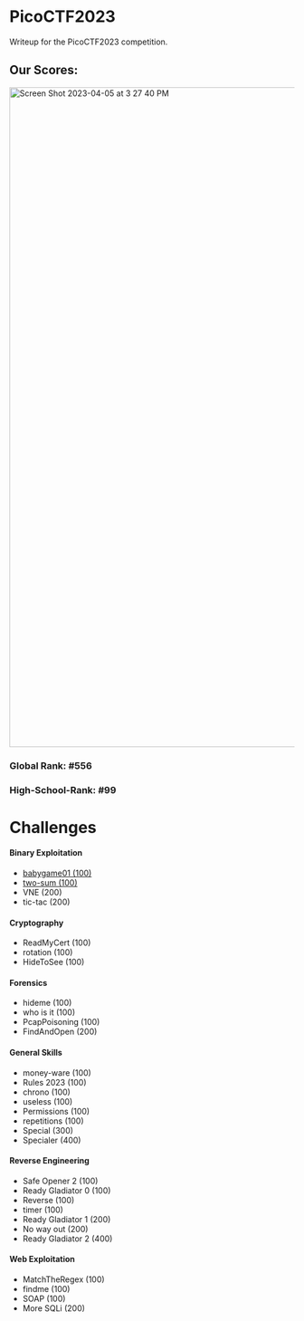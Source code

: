 # PicoCTF2023
Writeup for the PicoCTF2023 competition.

<h2>Our Scores:</h2>
<img width="1166" alt="Screen Shot 2023-04-05 at 3 27 40 PM" src="https://user-images.githubusercontent.com/88282354/230203011-e43a8ed3-70d3-43b9-8318-42d37803ba58.png">

<h3>Global Rank: #556</h3>

<h3>High-School-Rank: #99 </h3>
<h1>Challenges</h1>
<h4>Binary Exploitation</h4>
<ul>
<li><a href="https://github.com/Reuvi/PicoCTF2023/blob/main/Binary%20Exploitation/babygame01/babygame01.md">babygame01 (100)</a></li>
<li><a href="https://github.com/Reuvi/PicoCTF2023/tree/main/Binary%20Exploitation/two-sum">two-sum (100)</a></li>
<li>VNE (200)</li>
<li>tic-tac (200) </li>
</ul>
<h4>Cryptography</h4>
<ul>
<li>ReadMyCert (100)</li>
<li>rotation (100)</li>
<li>HideToSee (100)</li>
</ul>
<h4>Forensics</h4>
<ul>
<li>hideme (100)</li>
<li>who is it (100)</li>
<li>PcapPoisoning (100)</li>
<li>FindAndOpen (200) </li>
</ul>
<h4>General Skills</h4>
<ul>
<li>money-ware (100)</li>
<li>Rules 2023 (100)</li>
<li>chrono (100)</li>
<li>useless (100)</li>
<li>Permissions (100)</li>
<li>repetitions (100)</li>
<li>Special (300)</li>
<li>Specialer (400)</li>
</ul>
<h4>Reverse Engineering</h4>
<ul>
<li>Safe Opener 2 (100)</li>
<li>Ready Gladiator 0 (100)</li>
<li>Reverse (100)</li>
<li>timer (100) </li>
<li>Ready Gladiator 1 (200)</li>
<li>No way out (200)</li>
<li>Ready Gladiator 2 (400)</li>
</ul>
<h4>Web Exploitation</h4>
<ul>
<li>MatchTheRegex (100)</li>
<li>findme (100)</li>
<li>SOAP (100)</li>
<li>More SQLi (200)</li>
</ul>
